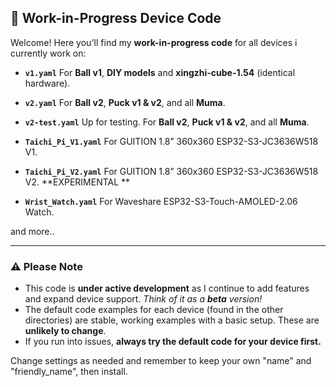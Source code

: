
## 🚧 Work-in-Progress Device Code

Welcome! Here you'll find my **work-in-progress code** for all devices i currently work on:

* **`v1.yaml`**
  For **Ball v1**, **DIY models** and **xingzhi-cube-1.54** (identical hardware).

* **`v2.yaml`**
  For **Ball v2**, **Puck v1 & v2**, and all **Muma**.

* **`v2-test.yaml`**
  Up for testing. For **Ball v2**, **Puck v1 & v2**, and all **Muma**.

* **`Taichi_Pi_V1.yaml`**
  For GUITION 1.8” 360x360 ESP32-S3-JC3636W518 V1.

* **`Taichi_Pi_V2.yaml`**
  For GUITION 1.8” 360x360 ESP32-S3-JC3636W518 V2. **EXPERIMENTAL **

* **`Wrist_Watch.yaml`**
  For Waveshare ESP32-S3-Touch-AMOLED-2.06 Watch.

and more..

---

### ⚠️ Please Note

* This code is **under active development** as I continue to add features and expand device support.
  *Think of it as a **beta** version!*
* The default code examples for each device (found in the other directories) are stable, working examples with a basic setup. These are **unlikely to change**.
* If you run into issues, **always try the default code for your device first.**


Change settings as needed and remember to keep your own "name" and "friendly_name", then install.

